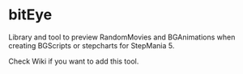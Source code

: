 # bitEye

Library and tool to preview RandomMovies and BGAnimations when creating BGScripts or stepcharts for StepMania 5.

Check Wiki if you want to add this tool.
